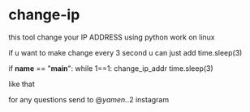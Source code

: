 # change-ip
this tool change your IP ADDRESS using python work on linux

if u want to make change every 3 second u can just add time.sleep(3)


if __name__ == "__main__":
  while 1==1:
  change_ip_addr
  time.sleep(3)

like that

for any questions send to @_yamen._.2 instagram
